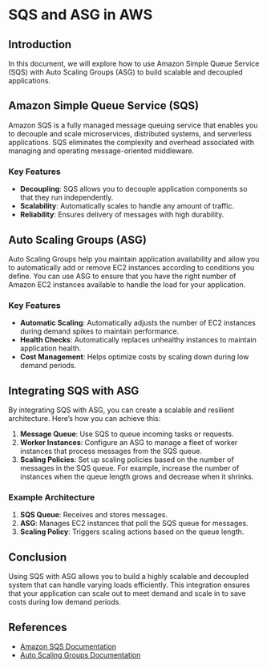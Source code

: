 # SQS and ASG in AWS

## Introduction
In this document, we will explore how to use Amazon Simple Queue Service (SQS) with Auto Scaling Groups (ASG) to build scalable and decoupled applications.

## Amazon Simple Queue Service (SQS)
Amazon SQS is a fully managed message queuing service that enables you to decouple and scale microservices, distributed systems, and serverless applications. SQS eliminates the complexity and overhead associated with managing and operating message-oriented middleware.

### Key Features
- **Decoupling**: SQS allows you to decouple application components so that they run independently.
- **Scalability**: Automatically scales to handle any amount of traffic.
- **Reliability**: Ensures delivery of messages with high durability.

## Auto Scaling Groups (ASG)
Auto Scaling Groups help you maintain application availability and allow you to automatically add or remove EC2 instances according to conditions you define. You can use ASG to ensure that you have the right number of Amazon EC2 instances available to handle the load for your application.

### Key Features
- **Automatic Scaling**: Automatically adjusts the number of EC2 instances during demand spikes to maintain performance.
- **Health Checks**: Automatically replaces unhealthy instances to maintain application health.
- **Cost Management**: Helps optimize costs by scaling down during low demand periods.

## Integrating SQS with ASG
By integrating SQS with ASG, you can create a scalable and resilient architecture. Here’s how you can achieve this:

1. **Message Queue**: Use SQS to queue incoming tasks or requests.
2. **Worker Instances**: Configure an ASG to manage a fleet of worker instances that process messages from the SQS queue.
3. **Scaling Policies**: Set up scaling policies based on the number of messages in the SQS queue. For example, increase the number of instances when the queue length grows and decrease when it shrinks.

### Example Architecture
1. **SQS Queue**: Receives and stores messages.
2. **ASG**: Manages EC2 instances that poll the SQS queue for messages.
3. **Scaling Policy**: Triggers scaling actions based on the queue length.

## Conclusion
Using SQS with ASG allows you to build a highly scalable and decoupled system that can handle varying loads efficiently. This integration ensures that your application can scale out to meet demand and scale in to save costs during low demand periods.

## References
- [Amazon SQS Documentation](https://docs.aws.amazon.com/sqs/)
- [Auto Scaling Groups Documentation](https://docs.aws.amazon.com/autoscaling/)
